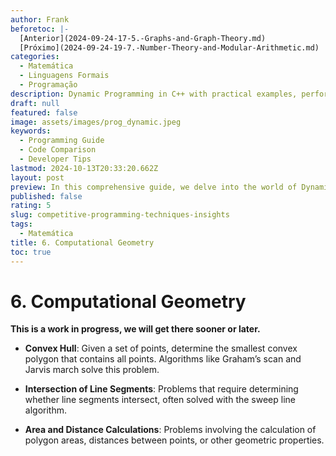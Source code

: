 ```yaml
---
author: Frank
beforetoc: |-
  [Anterior](2024-09-24-17-5.-Graphs-and-Graph-Theory.md)
  [Próximo](2024-09-24-19-7.-Number-Theory-and-Modular-Arithmetic.md)
categories:
  - Matemática
  - Linguagens Formais
  - Programação
description: Dynamic Programming in C++ with practical examples, performance analysis, and detailed explanations to optimize your coding skills and algorithm efficiency.
draft: null
featured: false
image: assets/images/prog_dynamic.jpeg
keywords:
  - Programming Guide
  - Code Comparison
  - Developer Tips
lastmod: 2024-10-13T20:33:20.662Z
layout: post
preview: In this comprehensive guide, we delve into the world of Dynamic Programming with C++. Learn the core principles of Competitive Programming, explore various algorithmic examples, and understand performance differences through detailed code comparisons. Perfect for developers looking to optimize their coding skills and boost algorithm efficiency.
published: false
rating: 5
slug: competitive-programming-techniques-insights
tags:
  - Matemática
title: 6. Computational Geometry
toc: true
---
```


# 6. Computational Geometry


**This is a work in progress, we will get there sooner or later.**


- **Convex Hull**: Given a set of points, determine the smallest convex polygon that contains all points. Algorithms like Graham’s scan and Jarvis march solve this problem.

- **Intersection of Line Segments**: Problems that require determining whether line segments intersect, often solved with the sweep line algorithm.

- **Area and Distance Calculations**: Problems involving the calculation of polygon areas, distances between points, or other geometric properties.
